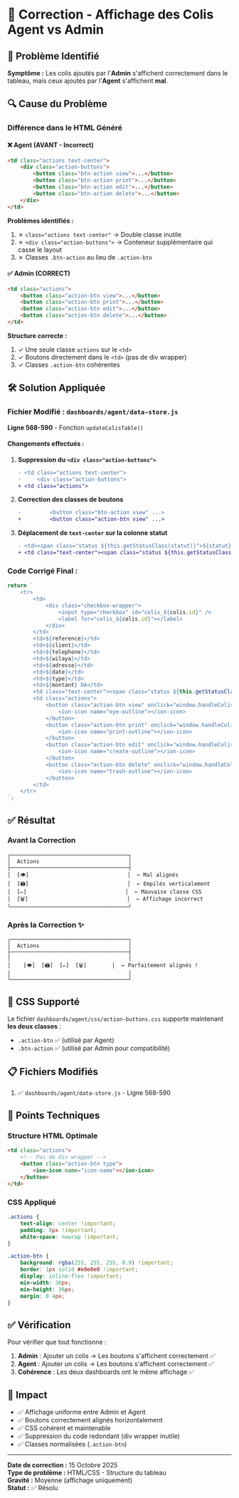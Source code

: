 # 🔧 Correction - Affichage des Colis Agent vs Admin

## 🎯 Problème Identifié

**Symptôme :** Les colis ajoutés par l'**Admin** s'affichent correctement dans le tableau, mais ceux ajoutés par l'**Agent** s'affichent **mal**.

## 🔍 Cause du Problème

### Différence dans le HTML Généré

#### ❌ **Agent (AVANT - Incorrect)**
```html
<td class="actions text-center">
    <div class="action-buttons">
        <button class="btn-action view">...</button>
        <button class="btn-action print">...</button>
        <button class="btn-action edit">...</button>
        <button class="btn-action delete">...</button>
    </div>
</td>
```

**Problèmes identifiés :**
1. ✗ `class="actions text-center"` → Double classe inutile
2. ✗ `<div class="action-buttons">` → Conteneur supplémentaire qui casse le layout
3. ✗ Classes `.btn-action` au lieu de `.action-btn`

#### ✅ **Admin (CORRECT)**
```html
<td class="actions">
    <button class="action-btn view">...</button>
    <button class="action-btn print">...</button>
    <button class="action-btn edit">...</button>
    <button class="action-btn delete">...</button>
</td>
```

**Structure correcte :**
1. ✓ Une seule classe `actions` sur le `<td>`
2. ✓ Boutons directement dans le `<td>` (pas de div wrapper)
3. ✓ Classes `.action-btn` cohérentes

## 🛠️ Solution Appliquée

### Fichier Modifié : `dashboards/agent/data-store.js`

**Ligne 568-590** - Fonction `updateColisTable()`

#### Changements effectués :

1. **Suppression du `<div class="action-buttons">`**
   ```diff
   - <td class="actions text-center">
   -     <div class="action-buttons">
   + <td class="actions">
   ```

2. **Correction des classes de boutons**
   ```diff
   -         <button class="btn-action view" ...>
   +         <button class="action-btn view" ...>
   ```

3. **Déplacement de `text-center` sur la colonne statut**
   ```diff
   - <td><span class="status ${this.getStatusClass(statut)}">${statut}</span></td>
   + <td class="text-center"><span class="status ${this.getStatusClass(statut)}">${statut}</span></td>
   ```

### Code Corrigé Final :

```javascript
return `
    <tr>
        <td>
            <div class="checkbox-wrapper">
                <input type="checkbox" id="colis_${colis.id}" />
                <label for="colis_${colis.id}"></label>
            </div>
        </td>
        <td>${reference}</td>
        <td>${client}</td>
        <td>${telephone}</td>
        <td>${wilaya}</td>
        <td>${adresse}</td>
        <td>${date}</td>
        <td>${type}</td>
        <td>${montant} DA</td>
        <td class="text-center"><span class="status ${this.getStatusClass(statut)}">${statut}</span></td>
        <td class="actions">
            <button class="action-btn view" onclick="window.handleColisAction('view', '${colis.id}')" title="Voir les détails">
                <ion-icon name="eye-outline"></ion-icon>
            </button>
            <button class="action-btn print" onclick="window.handleColisAction('print', '${colis.id}')" title="Imprimer le ticket">
                <ion-icon name="print-outline"></ion-icon>
            </button>
            <button class="action-btn edit" onclick="window.handleColisAction('edit', '${colis.id}')" title="Modifier">
                <ion-icon name="create-outline"></ion-icon>
            </button>
            <button class="action-btn delete" onclick="window.handleColisAction('delete', '${colis.id}')" title="Supprimer">
                <ion-icon name="trash-outline"></ion-icon>
            </button>
        </td>
    </tr>
`;
```

## ✅ Résultat

### Avant la Correction
```
┌─────────────────────────────────────┐
│  Actions                            │
├─────────────────────────────────────┤
│  [👁️]                               │  ← Mal alignés
│  [🖨️]                               │  ← Empilés verticalement
│  [✏️]                               │  ← Mauvaise classe CSS
│  [🗑️]                               │  ← Affichage incorrect
└─────────────────────────────────────┘
```

### Après la Correction ✨
```
┌─────────────────────────────────────┐
│  Actions                            │
├─────────────────────────────────────┤
│                                     │
│    [👁️]  [🖨️]  [✏️]  [🗑️]        │  ← Parfaitement alignés !
│                                     │
└─────────────────────────────────────┘
```

## 🎨 CSS Supporté

Le fichier `dashboards/agent/css/action-buttons.css` supporte maintenant **les deux classes** :
- `.action-btn` ✅ (utilisé par Agent)
- `.btn-action` ✅ (utilisé par Admin pour compatibilité)

## 📋 Fichiers Modifiés

1. ✅ `dashboards/agent/data-store.js` - Ligne 568-590

## 🔬 Points Techniques

### Structure HTML Optimale
```html
<td class="actions">
    <!-- Pas de div wrapper -->
    <button class="action-btn type">
        <ion-icon name="icon-name"></ion-icon>
    </button>
</td>
```

### CSS Appliqué
```css
.actions {
    text-align: center !important;
    padding: 8px !important;
    white-space: nowrap !important;
}

.action-btn {
    background: rgba(255, 255, 255, 0.9) !important;
    border: 1px solid #e0e0e0 !important;
    display: inline-flex !important;
    min-width: 36px;
    min-height: 36px;
    margin: 0 4px;
}
```

## ✅ Vérification

Pour vérifier que tout fonctionne :

1. **Admin** : Ajouter un colis → Les boutons s'affichent correctement ✅
2. **Agent** : Ajouter un colis → Les boutons s'affichent correctement ✅
3. **Cohérence** : Les deux dashboards ont le même affichage ✅

## 🎯 Impact

- ✅ Affichage uniforme entre Admin et Agent
- ✅ Boutons correctement alignés horizontalement
- ✅ CSS cohérent et maintenable
- ✅ Suppression du code redondant (div wrapper inutile)
- ✅ Classes normalisées (`.action-btn`)

---
**Date de correction :** 15 Octobre 2025  
**Type de problème :** HTML/CSS - Structure du tableau  
**Gravité :** Moyenne (affichage uniquement)  
**Statut :** ✅ Résolu
